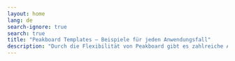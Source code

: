 ```yaml
---
layout: home
lang: de
search-ignore: true
search: true
title: "Peakboard Templates – Beispiele für jeden Anwendungsfall"
description: "Durch die Flexibilität von Peakboard gibt es zahlreiche Anwendungsmöglichkeiten in den unterschiedlichsten Bereichen. Hier findest du einige Vorlagen mit einer kurzen Beschreibung, welche du direkt herunterladen und für deine Zwecke verwenden kannst."
---
```


